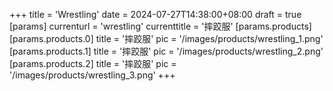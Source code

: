 +++
title = 'Wrestling'
date = 2024-07-27T14:38:00+08:00
draft = true
[params]
  currenturl = 'wrestling'
  currenttitle = '摔跤服'
  [params.products]
    [params.products.0]
      title = '摔跤服'
      pic = '/images/products/wrestling_1.png'
    [params.products.1]
      title = '摔跤服'
      pic = '/images/products/wrestling_2.png'
    [params.products.2]
      title = '摔跤服'
      pic = '/images/products/wrestling_3.png'
+++
